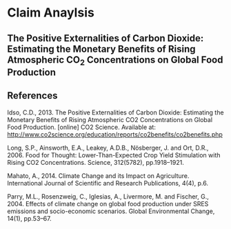 # Claim Anaylsis
## The Positive Externalities of Carbon Dioxide: Estimating the Monetary Benefits of Rising Atmospheric CO<sub>2</sub> Concentrations on Global Food Production





## References
Idso, C.D., 2013. The Positive Externalities of Carbon Dioxide: Estimating the Monetary Benefits of Rising Atmospheric CO2 Concentrations on Global Food Production. [online] CO2 Science. Available at: <br>http://www.co2science.org/education/reports/co2benefits/co2benefits.php<br>

Long, S.P., Ainsworth, E.A., Leakey, A.D.B., Nösberger, J. and Ort, D.R., 2006. Food for Thought: Lower-Than-Expected Crop Yield Stimulation with Rising CO2 Concentrations. Science, 312(5782), pp.1918–1921.

Mahato, A., 2014. Climate Change and its Impact on Agriculture. International Journal of Scientific and Research Publications, 4(4), p.6.

Parry, M.L., Rosenzweig, C., Iglesias, A., Livermore, M. and Fischer, G., 2004. Effects of climate change on global food production under SRES emissions and socio-economic scenarios. Global Environmental Change, 14(1), pp.53–67.





